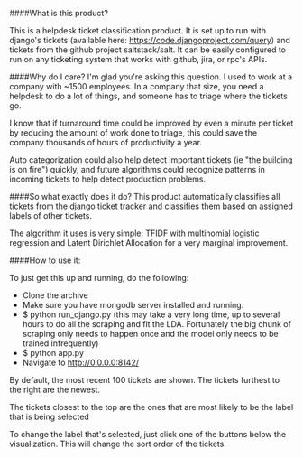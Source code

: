 ####What is this product?

This is a helpdesk ticket classification product. It is set up to run with django's tickets (available here: https://code.djangoproject.com/query) and tickets from the github project saltstack/salt.  It can be easily configured to run on any ticketing system that works with github, jira, or rpc's APIs.

####Why do I care?
I'm glad you're asking this question. I used to work at a company with ~1500 employees. In a company that size, you need a helpdesk to do a lot of things, and someone has to triage where the tickets go.

I know that if turnaround time could be improved by even a minute per ticket by reducing the amount of work done to triage, this could save the company thousands of hours of productivity a year.

Auto categorization could also help detect important tickets (ie "the building is on fire") quickly, and future algorithms could recognize patterns in incoming tickets to help detect production problems.

####So what exactly does it do?
This product automatically classifies all tickets from the django ticket tracker and classifies them based on assigned labels of other tickets.

The algorithm it uses is very simple: TFIDF with multinomial logistic regression and Latent Dirichlet Allocation for a very marginal improvement.

####How to use it:

To just get this up and running, do the following:
- Clone the archive
- Make sure you have mongodb server installed and running.
- $ python run_django.py (this may take a very long time, up to several hours to do all the scraping and fit the LDA.  Fortunately the big chunk of scraping only needs to happen once and the model only needs to be trained infrequently)
- $ python app.py
- Navigate to http://0.0.0.0:8142/

By default, the most recent 100 tickets are shown. The tickets furthest to the right are the newest.

The tickets closest to the top are the ones that are most likely to be the label that is being selected

To change the label that's selected, just click one of the buttons below the visualization.  This will change the sort order of the tickets.
